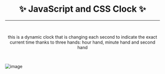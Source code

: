 <h1 align='center'>✨ JavaScript and CSS Clock ✨</h1>
 <hr><br>
 
 <p align='center'> this is a dynamic clock that is changing each second to indicate the exact current time thanks to
 three hands: hour hand, minute hand and second hand</p><br>
 
![image](https://user-images.githubusercontent.com/89279264/181388767-80082611-49e9-41ef-9f44-86f5d4d31494.png)
